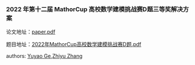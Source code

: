 ### 2022 年第十二届 MathorCup 高校数学建模挑战赛D题三等奖解决方案

论文地址：[paper.pdf](doc/paper.pdf)

题目地址：[2022年MathorCup高校数学建模挑战赛D题.pdf](doc/2022年MathorCup高校数学建模挑战赛D题.pdf)

authors: [Yuyao Ge](https://github.com/GeYuYao-hub),[Zhiyu Zhang](https://github.com/super-fishes)

